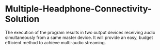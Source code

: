# Multiple-Headphone-Connectivity-Solution
The execution of the program results in two output devices  receiving audio simultaneously from a same master device. It will provide an easy, budget efficient method to achieve multi-audio streaming.
